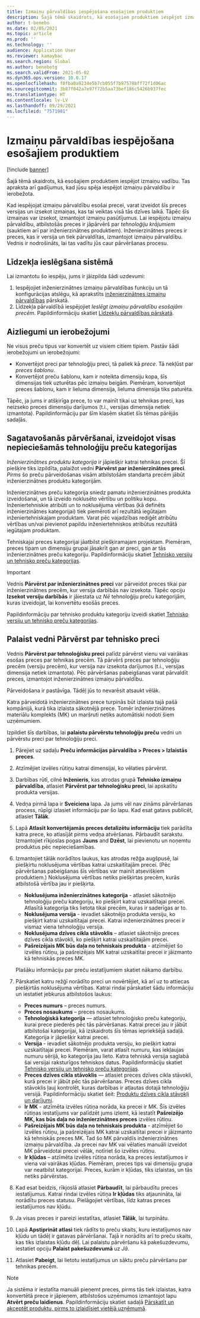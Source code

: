 ```yaml
---
title: Izmaiņu pārvaldības iespējošana esošajiem produktiem
description: Šajā tēmā skaidrots, kā esošajiem produktiem iespējot izmaiņu vadību. Tas apraksta arī gadījumus, kad jūsu spēja iespējot izmaiņu pārvaldību ir ierobežota.
author: t-benebo
ms.date: 02/05/2021
ms.topic: article
ms.prod: ''
ms.technology: ''
audience: Application User
ms.reviewer: kamaybac
ms.search.region: Global
ms.author: benebotg
ms.search.validFrom: 2021-05-02
ms.dyn365.ops.version: 10.0.17
ms.openlocfilehash: f0fba0a9234e5b7cb055f7b97578bff72f1d06ac
ms.sourcegitcommit: 3b87f042a7e97f72b5aa73bef186c5426b937fec
ms.translationtype: HT
ms.contentlocale: lv-LV
ms.lasthandoff: 09/29/2021
ms.locfileid: "7571981"
---
```

# <a name="enable-change-management-on-existing-products"></a>Izmaiņu pārvaldības iespējošana esošajiem produktiem

[!include [banner](../../includes/banner.md)]

Šajā tēmā skaidrots, kā esošajiem produktiem iespējot izmaiņu vadību. Tas apraksta arī gadījumus, kad jūsu spēja iespējot izmaiņu pārvaldību ir ierobežota.

Kad iespējojat izmaiņu pārvaldību esošai precei, varat izveidot šīs preces versijas un izsekot izmaiņas, kas tai veiktas visā tās dzīves laikā. Tāpēc šīs izmaiņas var izsekot, izmantojot izmaiņu pasūtījumus. Lai iespējotu izmaiņu pārvaldību, atbilstošās preces ir jāpārvērš par *tehnoloģiju krājumiem* (sauktiem arī par inženierzinātnes produktiem). Inženierzinātnes preces ir preces, kas ir versija un tiek pārvaldītas, izmantojot izmaiņu pārvaldību. Vednis ir nodrošināts, lai tas vadītu jūs caur pārvēršanas procesu.

## <a name="turn-on-the-feature-in-your-system"></a>Līdzekļa ieslēgšana sistēmā

Lai izmantotu šo iespēju, jums ir jāizpilda šādi uzdevumi:

1. Iespējojiet inženierzinātnes izmaiņu pārvaldības funkciju un tā konfigurācijas atslēgu, kā aprakstīts [inženierzinātnes izmaiņu pārvaldības](product-engineering-overview.md) pārskatā.
1. Līdzekļa pārvaldībā iespējojiet *Ieslēgt izmaiņu pārvaldību esošajām precēm*. Papildinformāciju skatiet [Līdzekļu pārvaldības pārskatā](../../fin-ops-core/fin-ops/get-started/feature-management/feature-management-overview.md).

## <a name="restrictions-and-limitations"></a>Aizliegumi un ierobežojumi

Ne visus preču tipus var konvertēt uz visiem citiem tipiem. Pastāv šādi ierobežojumi un ierobežojumi:

- Konvertējot preci par tehnoloģiju preci, tā paliek kā *prece*. Tā nekļūst par *preces šablonu*.
- Konvertējot preču šablonu, kam ir noteikta dimensiju kopa, šīs dimensijas tiek uzturētas pēc izmaiņu beigām. Piemēram, konvertējot preces šablonu, kam ir lieluma dimensija, lieluma dimensija tiks paturēta.

Tāpēc, ja jums ir atšķirīga prece, to var mainīt tikai uz tehnikas preci, kas neizseko preces dimensiju darījumos (t.i., versijas dimensija netiek izmantota). Papildinformāciju par šīm klasēm skatiet šīs tēmas pārējās sadaļās.

## <a name="prepare-for-conversion-by-creating-all-required-engineering-product-categories"></a>Sagatavošanās pārvēršanai, izveidojot visas nepieciešamās tehnoloģiju preču kategorijas

*Inženierzinātnes produktu kategorija* ir jāpiešķir katrai tehnikas precei. Šī piešķire tiks izpildīta, palaižot vedni **Pārvērst par inženierzinātnes preci**. *Pirms* šo preču pārveidošanas visām atbilstošām standarta precēm jābūt inženierzinātnes produktu kategorijām.

Inženierzinātnes preču kategorija sniedz pamatu inženierzinātnes produkta izveidošanai, un tā izveido noklusēto vērtību un politiku kopu. Inženiertehniskie atribūti un to noklusējuma vērtības (kā definēts inženierzinātnes kategorijai) tiek piemēroti arī rezultātā iegūtajam inženiertehniskajam produktam. Varat pēc vajadzības rediģēt atribūtu vērtības un/vai pievienot papildu inženiertehniskos atribūtus rezultātā iegūtajam produktam.

Tehniskajai preces kategorijai jāatbilst piešķiramajam projektam. Piemēram, preces tipam un dimensiju grupai jāsakrīt gan ar preci, gan ar tās inženierzinātnes preču kategoriju. Papildinformāciju skatiet [Tehnisko versiju un tehnisko preču kategorijas](engineering-versions-product-category.md).

> [!IMPORTANT]
> Vednis **Pārvērst par inženierzinātnes preci** var pārveidot preces tikai par inženierzinātnes precēm, kur versija darbībās nav izsekota. Tāpēc opciju **Izsekot versiju darbībās** ir jāiestata uz *Nē* tehnoloģiju preču kategorijām, kuras izveidojat, lai konvertētu esošās preces.

Papildinformāciju par tehnisko produktu kategoriju izveidi skatiet [Tehnisko versiju un tehnisko preču kategorijas](engineering-versions-product-category.md).

## <a name="run-the-convert-to-engineering-product-wizard"></a>Palaist vedni Pārvērst par tehnisko preci

Vednis **Pārvērst par tehnoloģisku preci** palīdz pārvērst vienu vai vairākas esošas preces par tehnikas precēm. Tā pārvērš preces par tehnoloģiju precēm (versiju precēm), kur versija nav izsekota darījumos (t.i., versijas dimensija netiek izmantota). Pēc pārvēršanas pabeigšanas varat pārvaldīt preces, izmantojot inženierzinātnes izmaiņu pārvaldību.

Pārveidošana ir pastāvīga. Tādēļ jūs to nevarēsit atsaukt vēlāk. 

Katra pārveidotā inženierzinātnes prece turpinās būt izlaista tajā pašā kompānijā, kurā tika izlaista sākotnējā prece. Tomēr inženierzinātnes materiālu komplekts (MK) un maršruti netiks automātiski nodoti šiem uzņēmumiem.

Izpildiet šīs darbības, lai **palaistu pārvērstu tehnoloģiju preču** vedni un pārvērstu preci par tehnoloģiju preci.

1. Pārejiet uz sadaļu **Preču informācijas pārvaldība \> Preces \> Izlaistās preces**.
1. Atzīmējiet izvēles rūtiņu katrai dimensijai, ko vēlaties pārvērst.
1. Darbības rūtī, cilnē **Inženieris**, kas atrodas grupā **Tehnisko izmaiņu pārvaldība**, atlasiet **Pārvērst par tehnoloģisku preci**, lai apskatītu produkta versijas.
1. Vedņa pirmā lapa ir **Sveiciena** lapa. Ja jums vēl nav zināms pārvēršanas process, rūpīgi izlasiet informāciju par šo lapu. Kad esat gatavs publicēt, atlasiet **Tālāk**.
1. Lapā **Atlasīt konvertējamās preces detalizētu informāciju** tiek parādīta katra prece, ko atlasījāt pirms vedņa atvēršanas. Pārbaudīt sarakstu. Izmantojiet rīkjoslas pogas **Jauns** and **Dzēst**, lai pievienotu un noņemtu produktus pēc nepieciešamības.
1. Izmantojiet tālāk norādītos laukus, kas atrodas režģa augšpusē, lai piešķirtu noklusējuma vērtības katrai uzskaitītajām precei. (Pēc pārvēršanas pabeigšanas šīs vērtības var mainīt atsevišķiem produktiem.) Noklusējuma vērtības netiks piešķirtas precēm, kurās atbilstošā vērtība jau ir piešķirta.

    - **Noklusējuma inženierzinātnes kategorija** - atlasiet sākotnējo tehnoloģiju preču kategoriju, ko piešķirt katrai uzskaitītajai precei. Atlasītā kategorija tiks lietota tikai precēm, kuras ir saderīgas ar to.
    - **Noklusējuma versija** - ievadiet sākotnējo produkta versiju, ko piešķirt katrai uzskaitītajai precei. Katrai inženierzinātnes precei ir vismaz viena tehnoloģiju versija.
    - **Noklusējuma dzīves cikla stāvoklis** – atlasiet sākotnējo preces dzīves cikla stāvokli, ko piešķirt katrai uzskaitītajām precei.
    - **Pašreizējais MK būs daļa no tehniskais produkta** - atzīmējiet šo izvēles rūtiņu, ja pašreizējais MK katrai uzskaitītai precei ir jāizmanto kā tehniskās preces MK.

    Plašāku informāciju par preču iestatījumiem skatiet nākamo darbību.

1. Pārskatiet katru režģī norādīto preci un novērtējiet, kā arī uz to attiecas piešķirtās noklusējuma vērtības. Katrai rindai pārskatiet šādu informāciju un iestatiet jebkurus atbilstošos laukus:

    - **Preces numurs** – preces numurs.
    - **Preces nosaukums** – preces nosaukums.
    - **Tehnoloģiskā kategorija** — atlasiet tehnoloģisko preču kategoriju, kurai prece piederēs pēc tās pārvēršanas. Katrai precei jau ir jābūt atbilstošai kategorijai, kā izskaidrots šīs tēmas iepriekšējā sadaļā. Kategorija ir jāpiešķir katrai precei.
    - **Versija** - ievadiet sākotnējo produkta versiju, ko piešķirt katrai uzskaitītajai precei. Piemēram, varat atlasīt numuru, kas iekļaujas numuru sērijā, ko kategorija jau lieto. Katra tehniskā versija saglabā šai versijai raksturīgos tehniskos datus. Papildinformāciju skatiet [Tehnisko versiju un tehnisko preču kategorijas](engineering-versions-product-category.md).
    - **Preces dzīves cikla stāvoklis** — atlasiet preces dzīves cikla stāvokli, kurā precei ir jābūt pēc tās pārvēršanas. Preces dzīves cikla stāvoklis ļauj kontrolēt, kuras darbības ir atļautas dotajā tehnoloģiju versijā. Papildinformāciju skatiet šeit: [Produktu dzīves cikla stāvokļi un darījumi](product-lifecycle-state-transactions.md).
    - **Ir MK** - atzīmēta izvēles rūtiņa norāda, ka precei ir MK. Šīs izvēles rūtiņas iestatījums var palīdzēt jums izlemt, kā iestatīt **Pašreizējo MK, kas būs daļa no inženierzinātnes preces** izvēles rūtiņu.
    - **Pašreizējais MK būs daļa no tehniskais produkta** - atzīmējiet šo izvēles rūtiņu, ja pašreizējais MK katrai uzskaitītai precei ir jāizmanto kā tehniskās preces MK. Tad šo MK pārvaldīs inženierzinātnes izmaiņu pārvaldība. Ja precei nav MK vai vēlaties manuāli izveidot MK pārveidotai precei vēlāk, notīriet šo izvēles rūtiņu.
    - **Ir kļūdas** – atzīmēta izvēles rūtiņa norāda, ka preces iestatījumos ir viena vai vairākas kļūdas. Piemēram, preces tips vai dimensiju grupa var neatbilst kategorijai. Preces, kurām ir kļūdas, tiks izlaistas, un tās netiks pārvērstas.

1. Kad esat beidzis, rīkjoslā atlasiet **Pārbaudīt**, lai pārbaudītu preces iestatījumus. Katrai rindai izvēles rūtiņa **Ir kļūdas** tiks atjaunināta, lai norādītu preces statusu. Pielāgojiet vērtības, līdz katras preces iestatījumos nav kļūdu.
1. Ja visas preces ir pareizi iestatītas, atlasiet **Tālāk**, lai turpinātu.
1. Lapā **Apstiprināt atlasi** tiek rādīts to preču skaits, kuru iestatījumos nav kļūdu un tādēļ ir gatavas pārvēršanai. Tajā ir norādīts arī to preču skaits, kas tiks izlaistas kļūdu dēļ. Lai palaistu pārvēršanu kā pakešuzdevumu, iestatiet opciju **Palaist pakešuzdevumā** uz *Jā*.
1. Atlasiet **Pabeigt**, lai lietotu iestatījumus un sāktu preču pārvēršanu par tehnikas precēm.

> [!NOTE]
> Ja sistēma ir iestatīta manuāli pieņemt preces, pirms tās tiek izlaistas, katra konvertētā prece ir jāpieņem, atbilstošos uzņēmumos izmantojot lapu **Atvērt preču laidienus**. Papildinformāciju skatiet sadaļā [Pārskatīt un akceptēt produktu, pirms to izlaidīsiet vietējā uzņēmumā](engineering-scenarios.md#accept).
